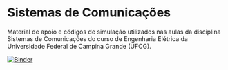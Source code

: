 # Sistemas de Comunicações

Material de apoio e códigos de simulação utilizados nas aulas da disciplina Sistemas de Comunicações do curso de Engenharia Elétrica da Universidade Federal de Campina Grande (UFCG).

[![Binder](https://mybinder.org/badge_logo.svg)](https://mybinder.org/v2/gh/edsonportosilva/SistemasDeComunicacoes/HEAD?)

